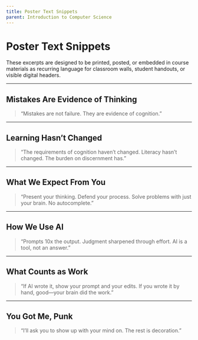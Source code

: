 ```yaml
---
title: Poster Text Snippets
parent: Introduction to Computer Science
---
```


# Poster Text Snippets

These excerpts are designed to be printed, posted, or embedded in course materials as recurring language for classroom walls, student handouts, or visible digital headers.

---

## Mistakes Are Evidence of Thinking
> “Mistakes are not failure. They are evidence of cognition.”

---

## Learning Hasn’t Changed
> “The requirements of cognition haven’t changed. Literacy hasn’t changed. The burden on discernment has.”

---

## What We Expect From You
> “Present your thinking. Defend your process. Solve problems with just your brain. No autocomplete.”

---

## How We Use AI
> “Prompts 10x the output. Judgment sharpened through effort. AI is a tool, not an answer.”

---

## What Counts as Work
> “If AI wrote it, show your prompt and your edits. If you wrote it by hand, good—your brain did the work.”

---

## You Got Me, Punk
> “I’ll ask you to show up with your mind on. The rest is decoration.”
